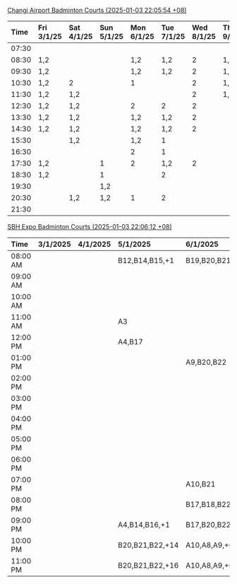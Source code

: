 [Changi Airport Badminton Courts (2025-01-03 22:05:54 +08)](https://www.carc.org.sg/FacilityBooking.aspx)

| Time   | Fri 3/1/25   | Sat 4/1/25   | Sun 5/1/25   | Mon 6/1/25   | Tue 7/1/25   | Wed 8/1/25   | Thu 9/1/25   |
|:-------|:-------------|:-------------|:-------------|:-------------|:-------------|:-------------|:-------------|
| 07:30  |              |              |              |              |              |              |              |
| 08:30  | 1,2          |              |              | 1,2          | 1,2          | 2            | 1,2          |
| 09:30  | 1,2          |              |              | 1,2          | 1,2          | 2            | 1,2          |
| 10:30  | 1,2          | 2            |              | 1            |              | 2            | 1,2          |
| 11:30  | 1,2          | 1,2          |              |              |              | 2            | 1,2          |
| 12:30  | 1,2          | 1,2          |              | 2            | 2            | 2            |              |
| 13:30  | 1,2          | 1,2          |              | 1,2          | 1,2          | 2            |              |
| 14:30  | 1,2          | 1,2          |              | 1,2          | 1,2          | 2            |              |
| 15:30  |              | 1,2          |              | 1,2          | 1            |              |              |
| 16:30  |              |              |              | 2            | 1            |              |              |
| 17:30  | 1,2          |              | 1            | 2            | 1,2          | 2            |              |
| 18:30  | 1,2          |              | 1            |              | 2            |              |              |
| 19:30  |              |              | 1,2          |              |              |              |              |
| 20:30  |              | 1,2          | 1,2          | 1            | 2            |              |              |
| 21:30  |              |              |              |              |              |              |              |

[SBH Expo Badminton Courts (2025-01-03 22:06:12 +08)](https://singaporebadmintonhall.getomnify.com/widgets/O3MRKGBH359GA55KHMG1RD)

| Time     | 3/1/2025   | 4/1/2025   | 5/1/2025        | 6/1/2025        | 7/1/2025        | 8/1/2025        | 9/1/2025        |
|:---------|:-----------|:-----------|:----------------|:----------------|:----------------|:----------------|:----------------|
| 08:00 AM |            |            | B12,B14,B15,+1  | B19,B20,B21,+4  | B19,B21,B22,+13 | B19,B21,B22,+19 | B19,B21,B22,+18 |
| 09:00 AM |            |            |                 |                 | B19,B21,B22,+14 | B19,B21,B22,+17 | B19,B21,B22,+11 |
| 10:00 AM |            |            |                 |                 | B19,B21,B22,+19 | B19,B21,B22,+16 | B19,B21,B22,+10 |
| 11:00 AM |            |            | A3              |                 | B19,B21,B22,+19 | B19,B21,B22,+16 | B19,B21,B22,+9  |
| 12:00 PM |            |            | A4,B17          |                 | B19,B21,B22,+16 | B19,B21,B22,+19 | B19,B21,B22,+18 |
| 01:00 PM |            |            |                 | A9,B20,B22      | B20,B21,B22,+15 | B19,B21,B22,+19 | B19,B21,B22,+19 |
| 02:00 PM |            |            |                 |                 | B20,B21,B22,+17 | B19,B21,B22,+17 | B19,B20,B21,+14 |
| 03:00 PM |            |            |                 |                 | B15,B17,B18,+12 | B16,B19,B21,+6  | B19,B20,B21,+12 |
| 04:00 PM |            |            |                 |                 | B12,B14,B15,+9  | B15,B16,B21,+4  | B11,B12,B18     |
| 05:00 PM |            |            |                 |                 | B12,B14,B15,+8  |                 |                 |
| 06:00 PM |            |            |                 |                 | A9,B11,B12,+4   |                 | A1              |
| 07:00 PM |            |            |                 | A10,B21         | B12,B19,B20,+7  | A5,B22          |                 |
| 08:00 PM |            |            |                 | B17,B18,B22,+5  | A6              |                 |                 |
| 09:00 PM |            |            | A4,B14,B16,+1   | B17,B20,B22,+11 | A6              |                 |                 |
| 10:00 PM |            |            | B20,B21,B22,+14 | A10,A8,A9,+6    | A10,A8,A9,+7    | A7,A8,A9,+6     |                 |
| 11:00 PM |            |            | B20,B21,B22,+16 | A10,A8,A9,+6    | A10,A8,A9,+7    | A10,A8,A9,+7    |                 |
